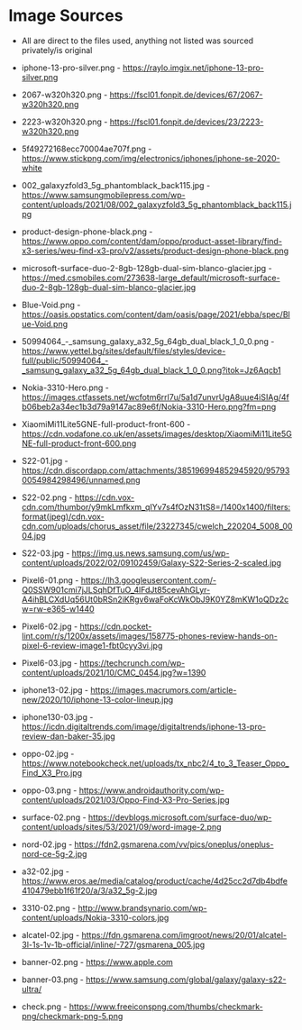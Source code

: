 # Image Sources 
+ All are direct to the files used, anything not listed was sourced privately/is original

- iphone-13-pro-silver.png - https://raylo.imgix.net/iphone-13-pro-silver.png

- 2067-w320h320.png - https://fscl01.fonpit.de/devices/67/2067-w320h320.png

- 2223-w320h320.png - https://fscl01.fonpit.de/devices/23/2223-w320h320.png

- 5f49272168ecc70004ae707f.png - https://www.stickpng.com/img/electronics/iphones/iphone-se-2020-white

- 002_galaxyzfold3_5g_phantomblack_back115.jpg - https://www.samsungmobilepress.com/wp-content/uploads/2021/08/002_galaxyzfold3_5g_phantomblack_back115.jpg

- product-design-phone-black.png - https://www.oppo.com/content/dam/oppo/product-asset-library/find-x3-series/weu-find-x3-pro/v2/assets/product-design-phone-black.png

- microsoft-surface-duo-2-8gb-128gb-dual-sim-blanco-glacier.jpg - https://med.csmobiles.com/273638-large_default/microsoft-surface-duo-2-8gb-128gb-dual-sim-blanco-glacier.jpg

- Blue-Void.png - https://oasis.opstatics.com/content/dam/oasis/page/2021/ebba/spec/Blue-Void.png

- 50994064_-_samsung_galaxy_a32_5g_64gb_dual_black_1_0_0.png - https://www.yettel.bg/sites/default/files/styles/device-full/public/50994064_-_samsung_galaxy_a32_5g_64gb_dual_black_1_0_0.png?itok=Jz6Aqcb1

- Nokia-3310-Hero.png - https://images.ctfassets.net/wcfotm6rrl7u/5a1d7unvrUgA8uue4iSIAg/4fb06beb2a34ec1b3d79a9147ac89e6f/Nokia-3310-Hero.png?fm=png

- XiaomiMi11Lite5GNE-full-product-front-600 - https://cdn.vodafone.co.uk/en/assets/images/desktop/XiaomiMi11Lite5GNE-full-product-front-600.png

- S22-01.jpg - https://cdn.discordapp.com/attachments/385196994852945920/957930054984298496/unnamed.png

- S22-02.png - https://cdn.vox-cdn.com/thumbor/y9mkLmfkxm_qIYv7s4fOzN31tS8=/1400x1400/filters:format(jpeg)/cdn.vox-cdn.com/uploads/chorus_asset/file/23227345/cwelch_220204_5008_0004.jpg

- S22-03.jpg - https://img.us.news.samsung.com/us/wp-content/uploads/2022/02/09102459/Galaxy-S22-Series-2-scaled.jpg

- Pixel6-01.png - https://lh3.googleusercontent.com/-Q0SSW901cmi7jJLSqhDfTuO_4lFdJt85cevAhGLyr-A4ihBLCXdUq56Ut0bRSn2iKRgv6waFoKcWkObJ9K0YZ8mKW1oQDz2cw=rw-e365-w1440

- Pixel6-02.jpg - https://cdn.pocket-lint.com/r/s/1200x/assets/images/158775-phones-review-hands-on-pixel-6-review-image1-fbt0cyy3vi.jpg

- Pixel6-03.jpg - https://techcrunch.com/wp-content/uploads/2021/10/CMC_0454.jpg?w=1390

- iphone13-02.jpg - https://images.macrumors.com/article-new/2020/10/iphone-13-color-lineup.jpg

- iphone130-03.jpg - https://icdn.digitaltrends.com/image/digitaltrends/iphone-13-pro-review-dan-baker-35.jpg

- oppo-02.jpg - https://www.notebookcheck.net/uploads/tx_nbc2/4_to_3_Teaser_Oppo_Find_X3_Pro.jpg

- oppo-03.png - https://www.androidauthority.com/wp-content/uploads/2021/03/Oppo-Find-X3-Pro-Series.jpg

- surface-02.png - https://devblogs.microsoft.com/surface-duo/wp-content/uploads/sites/53/2021/09/word-image-2.png

- nord-02.jpg - https://fdn2.gsmarena.com/vv/pics/oneplus/oneplus-nord-ce-5g-2.jpg

- a32-02.jpg - https://www.eros.ae/media/catalog/product/cache/4d25cc2d7db4bdfe410479ebb1f61f20/a/3/a32_5g-2.jpg

- 3310-02.png - http://www.brandsynario.com/wp-content/uploads/Nokia-3310-colors.jpg

- alcatel-02.jpg - https://fdn.gsmarena.com/imgroot/news/20/01/alcatel-3l-1s-1v-1b-official/inline/-727/gsmarena_005.jpg

- banner-02.png - https://www.apple.com

- banner-03.png - https://www.samsung.com/global/galaxy/galaxy-s22-ultra/

- check.png - https://www.freeiconspng.com/thumbs/checkmark-png/checkmark-png-5.png